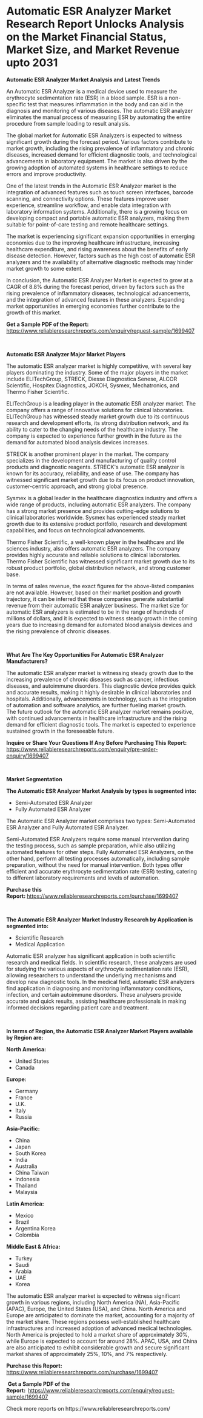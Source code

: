 <p><h1>Automatic ESR Analyzer Market Research Report Unlocks Analysis on the Market Financial Status, Market Size, and Market Revenue upto 2031</h1></p><p><strong>Automatic ESR Analyzer Market Analysis and Latest Trends</strong></p>
<p><p>An Automatic ESR Analyzer is a medical device used to measure the erythrocyte sedimentation rate (ESR) in a blood sample. ESR is a non-specific test that measures inflammation in the body and can aid in the diagnosis and monitoring of various diseases. The automatic ESR analyzer eliminates the manual process of measuring ESR by automating the entire procedure from sample loading to result analysis.</p><p>The global market for Automatic ESR Analyzers is expected to witness significant growth during the forecast period. Various factors contribute to market growth, including the rising prevalence of inflammatory and chronic diseases, increased demand for efficient diagnostic tools, and technological advancements in laboratory equipment. The market is also driven by the growing adoption of automated systems in healthcare settings to reduce errors and improve productivity.</p><p>One of the latest trends in the Automatic ESR Analyzer market is the integration of advanced features such as touch screen interfaces, barcode scanning, and connectivity options. These features improve user experience, streamline workflow, and enable data integration with laboratory information systems. Additionally, there is a growing focus on developing compact and portable automatic ESR analyzers, making them suitable for point-of-care testing and remote healthcare settings.</p><p>The market is experiencing significant expansion opportunities in emerging economies due to the improving healthcare infrastructure, increasing healthcare expenditure, and rising awareness about the benefits of early disease detection. However, factors such as the high cost of automatic ESR analyzers and the availability of alternative diagnostic methods may hinder market growth to some extent.</p><p>In conclusion, the Automatic ESR Analyzer Market is expected to grow at a CAGR of 8.8% during the forecast period, driven by factors such as the rising prevalence of inflammatory diseases, technological advancements, and the integration of advanced features in these analyzers. Expanding market opportunities in emerging economies further contribute to the growth of this market.</p></p>
<p><strong>Get a Sample PDF of the Report:&nbsp;</strong> <a href="https://www.reliableresearchreports.com/enquiry/request-sample/1699407">https://www.reliableresearchreports.com/enquiry/request-sample/1699407</a></p>
<p>&nbsp;</p>
<p><strong>Automatic ESR Analyzer Major Market Players</strong></p>
<p><p>The automatic ESR analyzer market is highly competitive, with several key players dominating the industry. Some of the major players in the market include ELITechGroup, STRECK, Diesse Diagnostica Senese, ALCOR Scientific, Hospitex Diagnostics, JOKOH, Sysmex, Mechatronics, and Thermo Fisher Scientific. </p><p>ELITechGroup is a leading player in the automatic ESR analyzer market. The company offers a range of innovative solutions for clinical laboratories. ELITechGroup has witnessed steady market growth due to its continuous research and development efforts, its strong distribution network, and its ability to cater to the changing needs of the healthcare industry. The company is expected to experience further growth in the future as the demand for automated blood analysis devices increases. </p><p>STRECK is another prominent player in the market. The company specializes in the development and manufacturing of quality control products and diagnostic reagents. STRECK's automatic ESR analyzer is known for its accuracy, reliability, and ease of use. The company has witnessed significant market growth due to its focus on product innovation, customer-centric approach, and strong global presence. </p><p>Sysmex is a global leader in the healthcare diagnostics industry and offers a wide range of products, including automatic ESR analyzers. The company has a strong market presence and provides cutting-edge solutions to clinical laboratories worldwide. Sysmex has experienced steady market growth due to its extensive product portfolio, research and development capabilities, and focus on technological advancements. </p><p>Thermo Fisher Scientific, a well-known player in the healthcare and life sciences industry, also offers automatic ESR analyzers. The company provides highly accurate and reliable solutions to clinical laboratories. Thermo Fisher Scientific has witnessed significant market growth due to its robust product portfolio, global distribution network, and strong customer base.</p><p>In terms of sales revenue, the exact figures for the above-listed companies are not available. However, based on their market position and growth trajectory, it can be inferred that these companies generate substantial revenue from their automatic ESR analyzer business. The market size for automatic ESR analyzers is estimated to be in the range of hundreds of millions of dollars, and it is expected to witness steady growth in the coming years due to increasing demand for automated blood analysis devices and the rising prevalence of chronic diseases.</p></p>
<p>&nbsp;</p>
<p><strong>What Are The Key Opportunities For Automatic ESR Analyzer Manufacturers?</strong></p>
<p><p>The automatic ESR analyzer market is witnessing steady growth due to the increasing prevalence of chronic diseases such as cancer, infectious diseases, and autoimmune disorders. This diagnostic device provides quick and accurate results, making it highly desirable in clinical laboratories and hospitals. Additionally, advancements in technology, such as the integration of automation and software analytics, are further fueling market growth. The future outlook for the automatic ESR analyzer market remains positive, with continued advancements in healthcare infrastructure and the rising demand for efficient diagnostic tools. The market is expected to experience sustained growth in the foreseeable future.</p></p>
<p><strong>Inquire or Share Your Questions If Any Before Purchasing This Report:</strong> <a href="https://www.reliableresearchreports.com/enquiry/pre-order-enquiry/1699407">https://www.reliableresearchreports.com/enquiry/pre-order-enquiry/1699407</a></p>
<p>&nbsp;</p>
<p><strong>Market Segmentation</strong></p>
<p><strong>The Automatic ESR Analyzer Market Analysis by types is segmented into:</strong></p>
<p><ul><li>Semi-Automated ESR Analyzer</li><li>Fully Automated ESR Analyzer</li></ul></p>
<p><p>The Automatic ESR Analyzer market comprises two types: Semi-Automated ESR Analyzer and Fully Automated ESR Analyzer. </p><p>Semi-Automated ESR Analyzers require some manual intervention during the testing process, such as sample preparation, while also utilizing automated features for other steps. Fully Automated ESR Analyzers, on the other hand, perform all testing processes automatically, including sample preparation, without the need for manual intervention. Both types offer efficient and accurate erythrocyte sedimentation rate (ESR) testing, catering to different laboratory requirements and levels of automation.</p></p>
<p><strong>Purchase this Report:&nbsp;</strong><a href="https://www.reliableresearchreports.com/purchase/1699407">https://www.reliableresearchreports.com/purchase/1699407</a></p>
<p>&nbsp;</p>
<p><strong>The Automatic ESR Analyzer Market Industry Research by Application is segmented into:</strong></p>
<p><ul><li>Scientific Research</li><li>Medical Application</li></ul></p>
<p><p>Automatic ESR analyzer has significant application in both scientific research and medical fields. In scientific research, these analyzers are used for studying the various aspects of erythrocyte sedimentation rate (ESR), allowing researchers to understand the underlying mechanisms and develop new diagnostic tools. In the medical field, automatic ESR analyzers find application in diagnosing and monitoring inflammatory conditions, infection, and certain autoimmune disorders. These analysers provide accurate and quick results, assisting healthcare professionals in making informed decisions regarding patient care and treatment.</p></p>
<p>&nbsp;</p>
<p><strong>In terms of Region, the Automatic ESR Analyzer Market Players available by Region are:</strong></p>
<p>
    <p> <strong> North America: </strong>
        <ul>
            <li>United States</li>
            <li>Canada</li>
        </ul>
        </p> 
    <p> <strong> Europe: </strong>
        <ul>
            <li>Germany</li>
            <li>France</li>
            <li>U.K.</li>
            <li>Italy</li>
            <li>Russia</li>
        </ul>
        </p> 
    <p> <strong> Asia-Pacific: </strong>
        <ul>
            <li>China</li>
            <li>Japan</li>
            <li>South Korea</li>
            <li>India</li>
            <li>Australia</li>
            <li>China Taiwan</li>
            <li>Indonesia</li>
            <li>Thailand</li>
            <li>Malaysia</li>
        </ul>
        </p> 
    <p> <strong> Latin America: </strong>
        <ul>
            <li>Mexico</li>
            <li>Brazil</li>
            <li>Argentina Korea</li>
            <li>Colombia</li>
        </ul>
        </p> 
    <p> <strong> Middle East & Africa: </strong>
        <ul>
            <li>Turkey</li>
            <li>Saudi</li>
            <li>Arabia</li>
            <li>UAE</li>
            <li>Korea</li>
        </ul>
    </p>
    </p>
<p><p>The automatic ESR analyzer market is expected to witness significant growth in various regions, including North America (NA), Asia-Pacific (APAC), Europe, the United States (USA), and China. North America and Europe are anticipated to dominate the market, accounting for a majority of the market share. These regions possess well-established healthcare infrastructures and increased adoption of advanced medical technologies. North America is projected to hold a market share of approximately 30%, while Europe is expected to account for around 28%. APAC, USA, and China are also anticipated to exhibit considerable growth and secure significant market shares of approximately 25%, 10%, and 7% respectively.</p></p>
<p><strong>Purchase this Report: </strong><a href="https://www.reliableresearchreports.com/purchase/1699407">https://www.reliableresearchreports.com/purchase/1699407</a></p>
<p>&nbsp;<strong>Get a Sample PDF of the Report:&nbsp;&nbsp;</strong><a href="https://www.reliableresearchreports.com/enquiry/request-sample/1699407">https://www.reliableresearchreports.com/enquiry/request-sample/1699407</a></p>
<p><strong></strong></p>
<p>Check more reports on https://www.reliableresearchreports.com/</p>